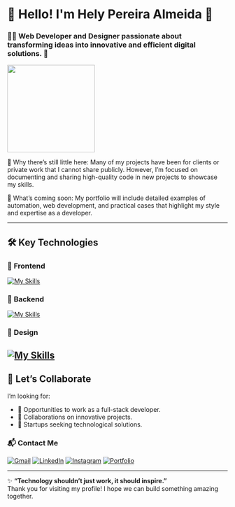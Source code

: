 # 🌟 Hello! I'm Hely Pereira Almeida 👋
### 🧑‍💻 Web Developer and Designer passionate about transforming ideas into innovative and efficient digital solutions. 🚀

  <img height=200 align="center" src="https://github-readme-stats.vercel.app/api/top-langs?username=helypereira&layout=compact&langs_count=8&card_width=320" />

🌟 Why there’s still little here:
Many of my projects have been for clients or private work that I cannot share publicly. However, I’m focused on documenting and sharing high-quality code in new projects to showcase my skills.

🚀 What’s coming soon:
My portfolio will include detailed examples of automation, web development, and practical cases that highlight my style and expertise as a developer.

---

## 🛠️ **Key Technologies**

### 🔷 **Frontend**
[![My Skills](https://skillicons.dev/icons?i=js,html,css,react)](https://skillicons.dev)

### 🔷 **Backend**
[![My Skills](https://skillicons.dev/icons?i=nodejs,express,python,mongodb,mysql)](https://skillicons.dev)

### 🔷 **Design**
[![My Skills](https://skillicons.dev/icons?i=figma,photoshop,illustrator,aftereffects,sketchup)](https://skillicons.dev)
---

## 🤝 **Let’s Collaborate**

I’m looking for:
- 🌟 Opportunities to work as a full-stack developer.
- 🤝 Collaborations on innovative projects.
- 🚀 Startups seeking technological solutions.

### 📬 **Contact Me**
<a href="https://mailto:almeidahely@gmail.com" target="__blank">![Gmail](https://img.shields.io/badge/Gmail-D14836?style=for-the-badge&logo=gmail&logoColor=white)</a>
<a href="https://www.linkedin.com/in/hely-pereira/" target="__blank">![LinkedIn](https://img.shields.io/badge/linkedin-%230077B5.svg?style=for-the-badge&logo=linkedin&logoColor=white)</a>
<a href="https://www.instagram.com/hely._.alm/" target="__blank">![Instagram](https://img.shields.io/badge/Instagram-%23E4405F.svg?style=for-the-badge&logo=Instagram&logoColor=white)</a>
<a href="https://helypereira.github.io/" target="__blank">![Portfolio](https://img.shields.io/badge/Portfolio-%23000000.svg?style=for-the-badge&logo=firefox&logoColor=#FF7139)</a>

---

✨ **“Technology shouldn’t just work, it should inspire.”**  
Thank you for visiting my profile! I hope we can build something amazing together.
